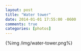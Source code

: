 ```yaml
---
layout: post
title: "Water tower"
date: 2014-01-01 17:55:00 -0600
comments: true
categories: [photos]
---
```


{%img /img/water-tower.png%}



    

